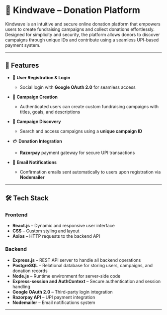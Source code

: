 # 🌟 Kindwave – Donation Platform

Kindwave is an intuitive and secure online donation platform that empowers users to create fundraising campaigns and collect donations effortlessly. Designed for simplicity and security, the platform allows donors to discover campaigns through unique IDs and contribute using a seamless UPI-based payment system.

---

## 🚀 Features

- 🔐 **User Registration & Login**  
  - Social login with **Google OAuth 2.0** for seamless access

- 📝 **Campaign Creation**  
  - Authenticated users can create custom fundraising campaigns with titles, goals, and descriptions

- 🔎 **Campaign Discovery**  
  - Search and access campaigns using a **unique campaign ID**

- 💳 **Donation Integration**  
  - **Razorpay** payment gateway for secure UPI transactions

- 📧 **Email Notifications**  
  - Confirmation emails sent automatically to users upon registration via **Nodemailer**

---

## 🛠️ Tech Stack

### Frontend
- **React.js** – Dynamic and responsive user interface
- **CSS** – Custom styling and layout
- **Axios** – HTTP requests to the backend API

### Backend
- **Express.js** – REST API server to handle all backend operations
- **PostgreSQL** – Relational database for storing users, campaigns, and donation records
- **Node.js** – Runtime environment for server-side code
- **Express-session and AuthContext** – Secure authentication and session handling
- **Google OAuth 2.0** – Third-party login integration
- **Razorpay API** – UPI payment integration
- **Nodemailer** – Email notifications system

---

